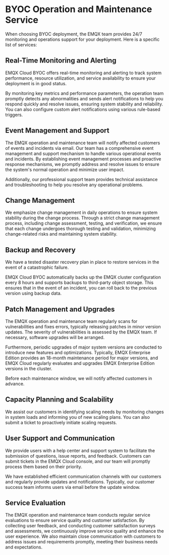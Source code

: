 # BYOC Operation and Maintenance Service

When choosing BYOC deployment, the EMQX team provides 24/7 monitoring and operations support for your deployment. Here is a specific list of services:

## Real-Time Monitoring and Alerting
EMQX Cloud BYOC offers real-time monitoring and alerting to track system performance, resource utilization, and service availability to ensure your deployment is in good status. 

By monitoring key metrics and performance parameters, the operation team promptly detects any abnormalities and sends alert notifications to help you respond quickly and resolve issues, ensuring system stability and reliability. You can also configure custom alert notifications using various rule-based triggers.

## Event Management and Support
The EMQX operation and maintenance team will notify affected customers of events and incidents via email. Our team has a comprehensive event management and support mechanism to handle various operational events and incidents. By establishing event management processes and proactive response mechanisms, we promptly address and resolve issues to ensure the system's normal operation and minimize user impact. 

Additionally, our professional support team provides technical assistance and troubleshooting to help you resolve any operational problems.

## Change Management
We emphasize change management in daily operations to ensure system stability during the change process. Through a strict change management process, including change assessment, testing, and verification, we ensure that each change undergoes thorough testing and validation, minimizing change-related risks and maintaining system stability.

## Backup and Recovery
We have a tested disaster recovery plan in place to restore services in the event of a catastrophic failure.

EMQX Cloud BYOC automatically backs up the EMQX cluster configuration every 8 hours and supports backups to third-party object storage. This ensures that in the event of an incident, you can roll back to the previous version using backup data.

## Patch Management and Upgrades
The EMQX operation and maintenance team regularly scans for vulnerabilities and fixes errors, typically releasing patches in minor version updates. The severity of vulnerabilities is assessed by the EMQX team. If necessary, software upgrades will be arranged.

Furthermore, periodic upgrades of major system versions are conducted to introduce new features and optimizations. Typically, EMQX Enterprise Edition provides an 18-month maintenance period for major versions, and EMQX Cloud regularly evaluates and upgrades EMQX Enterprise Edition versions in the cluster.

Before each maintenance window, we will notify affected customers in advance.

## Capacity Planning and Scalability
We assist our customers in identifying scaling needs by monitoring changes in system loads and informing you of new scaling plans. You can also submit a ticket to proactively initiate scaling requests.

## User Support and Communication
We provide users with a help center and support system to facilitate the submission of questions, issue reports, and feedback. Customers can submit tickets in the EMQX Cloud console, and our team will promptly process them based on their priority.

We have established efficient communication channels with our customers and regularly provide updates and notifications. Typically, our customer success team informs users via email before the update window.

## Service Evaluation
The EMQX operation and maintenance team conducts regular service evaluations to ensure service quality and customer satisfaction. By collecting user feedback, and conducting customer satisfaction surveys and assessments, we continuously improve service quality and enhance the user experience. We also maintain close communication with customers to address issues and requirements promptly, meeting their business needs and expectations.